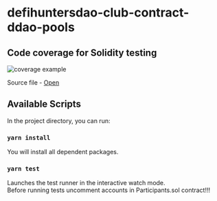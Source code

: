 # defihuntersdao-club-contract-ddao-pools

## Code coverage for Solidity testing

![coverage example][1]

[1]: https://gateway.pinata.cloud/ipfs/QmRYJeM4CAj5EZ2DMdNG2SG4KP6qWtirh8wxrcLr145SA7?preview=1

Source file - [Open](https://gateway.pinata.cloud/ipfs/QmRYJeM4CAj5EZ2DMdNG2SG4KP6qWtirh8wxrcLr145SA7)

## Available Scripts

In the project directory, you can run:

### `yarn install`

You will install all dependent packages.

### `yarn test`

Launches the test runner in the interactive watch mode.\
Before running tests uncomment accounts in Participants.sol contract!!!
